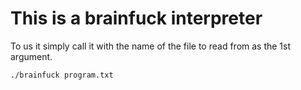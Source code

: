 # This is a brainfuck interpreter
To us it simply call it with the name of the file to read from as the 1st argument.
```sh
./brainfuck program.txt
```
